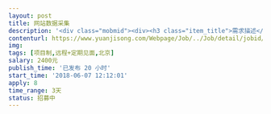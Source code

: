 ```yaml
---                
layout: post       
title: 网站数据采集           
description: '<div class="mobmid"><div><h3 class="item_title">需求描述</h3><p>一、需求描述：<br/> <br/>类别：某网站数据采集  <br/>项目要求：需要采集的内容包含<br/>书籍名称<br/>书籍url<br/>作者<br/>标签组1：连载、签约、VIP<br/>标签组2：list，玄幻、东方玄幻<br/>评分<br/>评价人数<br/>简介<br/>字数<br/>点击数<br/>会员周点击数<br/>本月票数（如果有这个字段的话）<br/>本周打赏人数<br/>今日打赏人数 <br/>技术：熟悉scrapy, scrapy-redis 等工具<br/> <br/>二、人才要求：<br/> <br/>2年以上python开发经验，熟悉正则表达式及Xpath，有较强的系统维护能力。<br/> <br/>三、合作方式：<br/> <br/>开发方式：北京远程开发或周六日需驻场<br/>开发周期：3天</p></div><!--info end--></div>'     
contenturl: https://www.yuanjisong.com/Webpage/Job/../Job/detail/jobid/101538      
img:              
tags: [项目制,远程+定期见面,北京]            
salary: 2400元          
publish_time: '已发布 20 小时'         
start_time: '2018-06-07 12:12:01'           
apply: 8                   
time_range: 3天              
status: 招募中                  
---                 
```

